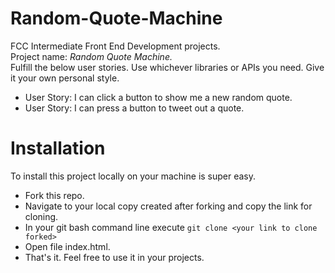 # Random-Quote-Machine
FCC Intermediate Front End Development projects.<br>
Project name: *Random Quote Machine.*<br>
Fulfill the below user stories. Use whichever libraries or APIs you need. Give it your own personal style.
- User Story: I can click a button to show me a new random quote.
- User Story: I can press a button to tweet out a quote.

# Installation
To install this project locally on your machine is super easy.
- Fork this repo.
- Navigate to your local copy created after forking and copy the link for cloning.
- In your git bash command line execute `git clone <your link to clone forked>`
- Open file index.html.
- That's it. Feel free to use it in your projects.
